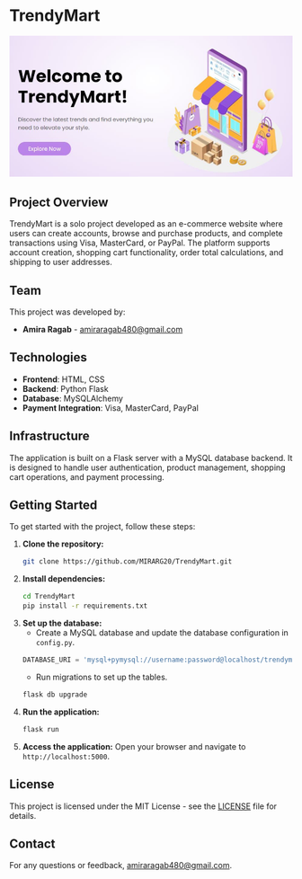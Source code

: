 # TrendyMart

![TrendyMart Screenshot](photo.png)

## Project Overview

TrendyMart is a solo project developed as an e-commerce website where users can create accounts, browse and purchase products, and complete transactions using Visa, MasterCard, or PayPal. The platform supports account creation, shopping cart functionality, order total calculations, and shipping to user addresses.

## Team

This project was developed by:
- **Amira Ragab** - [amiraragab480@gmail.com](mailto:amiraragab480@gmail.com)

## Technologies

- **Frontend**: HTML, CSS
- **Backend**: Python Flask
- **Database**: MySQLAlchemy
- **Payment Integration**: Visa, MasterCard, PayPal

## Infrastructure

The application is built on a Flask server with a MySQL database backend. It is designed to handle user authentication, product management, shopping cart operations, and payment processing.


## Getting Started

To get started with the project, follow these steps:

1. **Clone the repository:**
   ```bash
   git clone https://github.com/MIRARG20/TrendyMart.git
   ```
2. **Install dependencies:**
   ```bash
   cd TrendyMart
   pip install -r requirements.txt
   ```
3. **Set up the database:**
   - Create a MySQL database and update the database configuration in `config.py`.
   ```python
   DATABASE_URI = 'mysql+pymysql://username:password@localhost/trendymart'
   ```
   - Run migrations to set up the tables.
   ```bash
   flask db upgrade
   ```
4. **Run the application:**
   ```bash
   flask run
   ```
5. **Access the application:**
   Open your browser and navigate to `http://localhost:5000`.


## License

This project is licensed under the MIT License - see the [LICENSE](LICENSE) file for details.

## Contact

For any questions or feedback, amiraragab480@gmail.com.